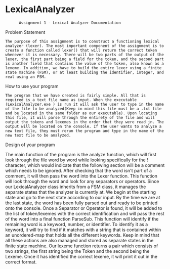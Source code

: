 # LexicalAnalyzer


          Assignment 1 - Lexical Analyzer Documentation
Problem Statement

	The purpose of this assignment is to construct a functioning lexical analyzer (lexer). The most important component of the assignment is to create a function called lexer() that will return the correct token whenever it is necessary. There will be two parts of the output of the lexer, the first part being a field for the token, and the second part is another field that contains the value of the token, also known as a lexeme. In addition, we have to build the entire lexer using a finite state machine (FSM), or at least building the identifier, integer, and real using an FSM. 
	
How to use your program

	The program that we have created is fairly simple. All that is required is a text file name as input. When the executable (LexicalAnalyzer.exe ) is run it will ask the user to type in the name of the file to be analyzed(Keep in mind this file must be a .txt file and be located in the same folder as our executable). Upon locating this file, it will parse through the entirety of the file and will output the tokens and lexemes in the order that they were read in. The output will be located on the console. If the user wants to analyze a new text file, they must rerun the program and type in the name of the new text file to be analyzed. 
	
Design of your program

 The main function of the program is the analyze function, which will first look through the file word by word while looking specifically for the ! character, which would indicate that the following section will be a comment which needs to be ignored. After checking that the word isn't part of a comment, it will then pass the word into the Lexer function. This function will look through the word and look for any separators or operators. Since our LexicalAnalyzer class inherits from a FSM class, it manages the separate states that the analyzer is currently at. We begin at the starting state and go to the next state according to our input. By the time we are at the last state, the word has been fully parsed out and ready to be printed onto the console. Once a Separator or Operator is  found, it will be added to the list of token/lexemes with the correct identification and will pass the rest of the word into a final function ParseSub. This function will identify if the remaining word is a keyword, number, or identifier. To identify it as a keyword, it will try to find if it matches with a string that is contained within an unordered-map that holds all the different keywords. Keep in mind that all these actions are also managed and stored as separate states in the finite state machine. Our lexeme function returns a pair which consists of two strings, the first string being the Token and the second being the Lexeme. Once it has identified the correct lexeme, it will print it out in the correct format. 
